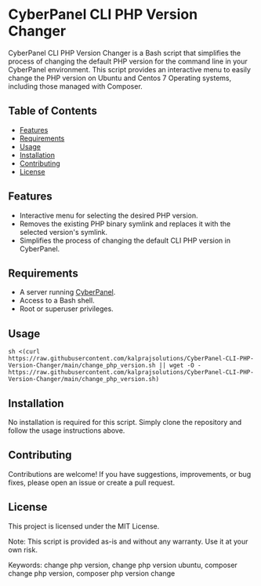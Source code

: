 # CyberPanel CLI PHP Version Changer

CyberPanel CLI PHP Version Changer is a Bash script that simplifies the process of changing the default PHP version for the command line in your CyberPanel environment. This script provides an interactive menu to easily change the PHP version on Ubuntu and Centos 7 Operating systems, including those managed with Composer.

## Table of Contents
- [Features](#features)
- [Requirements](#requirements)
- [Usage](#usage)
- [Installation](#installation)
- [Contributing](#contributing)
- [License](#license)

## Features

- Interactive menu for selecting the desired PHP version.
- Removes the existing PHP binary symlink and replaces it with the selected version's symlink.
- Simplifies the process of changing the default CLI PHP version in CyberPanel.

## Requirements

- A server running [CyberPanel](https://cyberpanel.net/).
- Access to a Bash shell.
- Root or superuser privileges.

## Usage

```
sh <(curl https://raw.githubusercontent.com/kalprajsolutions/CyberPanel-CLI-PHP-Version-Changer/main/change_php_version.sh || wget -O - https://raw.githubusercontent.com/kalprajsolutions/CyberPanel-CLI-PHP-Version-Changer/main/change_php_version.sh)
```

## Installation
No installation is required for this script. Simply clone the repository and follow the usage instructions above.

## Contributing
Contributions are welcome! If you have suggestions, improvements, or bug fixes, please open an issue or create a pull request.

## License
This project is licensed under the MIT License.

Note: This script is provided as-is and without any warranty. Use it at your own risk.

Keywords: change php version, change php version ubuntu, composer change php version, composer php version change
